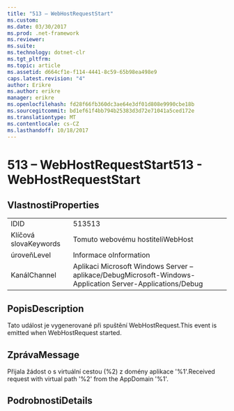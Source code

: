 ```yaml
---
title: "513 – WebHostRequestStart"
ms.custom: 
ms.date: 03/30/2017
ms.prod: .net-framework
ms.reviewer: 
ms.suite: 
ms.technology: dotnet-clr
ms.tgt_pltfrm: 
ms.topic: article
ms.assetid: d664cf1e-f114-4441-8c59-65b98ea498e9
caps.latest.revision: "4"
author: Erikre
ms.author: erikre
manager: erikre
ms.openlocfilehash: fd28f66fb360dc3ae64e3df01d808e9990cbe18b
ms.sourcegitcommit: bd1ef61f4bb794b25383d3d72e71041a5ced172e
ms.translationtype: MT
ms.contentlocale: cs-CZ
ms.lasthandoff: 10/18/2017
---
```

# <a name="513---webhostrequeststart"></a><span data-ttu-id="d9cb7-102">513 – WebHostRequestStart</span><span class="sxs-lookup"><span data-stu-id="d9cb7-102">513 - WebHostRequestStart</span></span>
## <a name="properties"></a><span data-ttu-id="d9cb7-103">Vlastnosti</span><span class="sxs-lookup"><span data-stu-id="d9cb7-103">Properties</span></span>  
  
|||  
|-|-|  
|<span data-ttu-id="d9cb7-104">ID</span><span class="sxs-lookup"><span data-stu-id="d9cb7-104">ID</span></span>|<span data-ttu-id="d9cb7-105">513</span><span class="sxs-lookup"><span data-stu-id="d9cb7-105">513</span></span>|  
|<span data-ttu-id="d9cb7-106">Klíčová slova</span><span class="sxs-lookup"><span data-stu-id="d9cb7-106">Keywords</span></span>|<span data-ttu-id="d9cb7-107">Tomuto webovému hostiteli</span><span class="sxs-lookup"><span data-stu-id="d9cb7-107">WebHost</span></span>|  
|<span data-ttu-id="d9cb7-108">úroveň</span><span class="sxs-lookup"><span data-stu-id="d9cb7-108">Level</span></span>|<span data-ttu-id="d9cb7-109">Informace o</span><span class="sxs-lookup"><span data-stu-id="d9cb7-109">Information</span></span>|  
|<span data-ttu-id="d9cb7-110">Kanál</span><span class="sxs-lookup"><span data-stu-id="d9cb7-110">Channel</span></span>|<span data-ttu-id="d9cb7-111">Aplikaci Microsoft Windows Server – aplikace/Debug</span><span class="sxs-lookup"><span data-stu-id="d9cb7-111">Microsoft-Windows-Application Server-Applications/Debug</span></span>|  
  
## <a name="description"></a><span data-ttu-id="d9cb7-112">Popis</span><span class="sxs-lookup"><span data-stu-id="d9cb7-112">Description</span></span>  
 <span data-ttu-id="d9cb7-113">Tato událost je vygenerované při spuštění WebHostRequest.</span><span class="sxs-lookup"><span data-stu-id="d9cb7-113">This event is emitted when WebHostRequest started.</span></span>  
  
## <a name="message"></a><span data-ttu-id="d9cb7-114">Zpráva</span><span class="sxs-lookup"><span data-stu-id="d9cb7-114">Message</span></span>  
 <span data-ttu-id="d9cb7-115">Přijala žádost o s virtuální cestou (%2) z domény aplikace '%1'.</span><span class="sxs-lookup"><span data-stu-id="d9cb7-115">Received request with virtual path '%2' from the AppDomain '%1'.</span></span>  
  
## <a name="details"></a><span data-ttu-id="d9cb7-116">Podrobnosti</span><span class="sxs-lookup"><span data-stu-id="d9cb7-116">Details</span></span>
